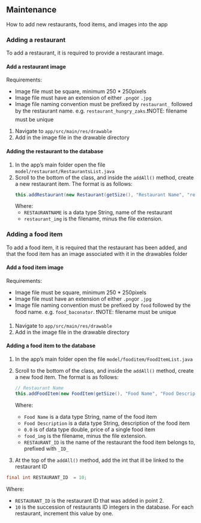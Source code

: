 ## Maintenance
How to add new restaurants, food items, and images into the app

### Adding a restaurant
To add a restaurant, it is required to provide a restaurant image.

#### Add a restaurant image
Requirements:
- Image file must be square, minimum 250 * 250pixels
- Image file must have an extension of either `.png`or `.jpg`
- Image file naming convention must be prefixed by `restaurant_` followed by the restaurant name. e.g. `restaurant_hungry_zaks`.❗NOTE: filename must be unique

1. Navigate to `app/src/main/res/drawable`
2. Add in the image file in the drawable directory

#### Adding the restaurant to the database
1. In the app’s main folder open the file `model/restaurant/RestaurantsList.java`
2. Scroll to the bottom of the class, and inside the `addAll()` method, create a new restaurant item.
   The format is as follows:
   ```java
   this.addRestaurant(new Restaurant(getSize(), "Restaurant Name", "restaurant_img"));
   ```
   Where:
    -  `RESTAURANTNAME` is a data type String, name of the restaurant
    -  `restaurant_img` is the filename, minus the file extension.

### Adding a food item
To add a food item, it is required that the restaurant has been added, and that the food item has an image associated with it in the drawables folder

#### Add a food item image
Requirements:
- Image file must be square, minimum 250 * 250pixels
- Image file must have an extension of either `.png`or `.jpg`
- Image file naming convention must be prefixed by `food` followed by the food name. e.g. `food_baconator`. ❗NOTE: filename must be unique

1. Navigate to `app/src/main/res/drawable`
2. Add in the image file in the drawable directory


#### Adding a food item to the database
1. In the app’s main folder open the file `model/fooditem/FoodItemList.java`
2. Scroll to the bottom of the class, and inside the `addAll()` method, create a new food item.
   The format is as follows:
   ```java
   // Restaurant Name
   this.addFoodItem(new FoodItem(getSize(), "Food Name", "Food Description", 0.0, "food_img", RESTAURANT_ID));
   ```

   Where:
    - `Food Name` is a data type String, name of the food item
    - `Food Description` is a data type String, description of the food item
    - `0.0` is of data type double, price of a single food item
    -  `food_img` is the filename, minus the file extension.
    - `RESTAURANT_ID` is the name of the restaurant the food item belongs to, prefixed with `_ID_`
3. At the top of the `addAll()` method, add the int that ill be linked to the restaurant ID
```java
final int RESTAURANT_ID  = 10;
```
Where:
- `RESTAURANT_ID` is the restaurant ID that was added in point 2.
- `10` is the succession of restaurants ID integers in the database. For each restaurant, increment this value by one.


